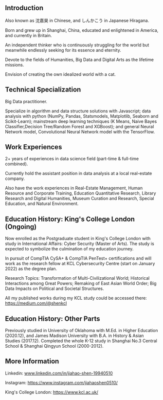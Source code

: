 ## Introduction

Also known as 沈嘉昊 in Chinese, and しんかこう in Japanese Hiragana. 


Born and grew up in Shanghai, China, educated and enlightened in America, and currently in Britain. 


An independent thinker who is continuously struggling for the world but meanwhile endlessly seeking for its essence and eternity. 

Devote to the fields of Humanities, Big Data and Digital Arts as the lifetime missions. 

Envision of creating the own idealized world with a cat. 

## Technical Specialization

Big Data practitioner. 

Specialize in algorithm and data structure solutions with Javascript; data analysis with python (NumPy, Pandas, Statsmodels, Matplotlib, Seaborn and Scikit-Learn); 
mainstream deep learning techniques (K Means, Naive Bayes Classifier,Decision Tree/Random Forest and XGBoost); 
and general Neural Network model, Convolutional Neural Network model with the TensorFlow. 

## Work Experiences
2+ years of experiences in data science field (part-time & full-time combined).

Currently hold the assistant position in data analysis at a local real-estate company. 

Also have the work experiences in Real-Estate Management, Human Resource and Corporate Training, Education Quantitative Research, Library Research and Digital Humanities, Museum Curation and Research, Special Education, and Natural Environment.

## Education History: King's College London (Ongoing)
Now enrolled as the Postgraduate student in King's College London with study in International Affairs: Cyber Security (Master of Arts).
The study is expected to symbolize the culmination of my education journey. 

In pursuit of CompTIA CySA+ & CompTIA PenTest+ certifications and will work as the research fellow at KCL Cybersecurity Centre (start on January 2022) as the degree plan. 

Research Topics: Transformation of Multi-Civilizational World; Historical Interactions among Great Powers; Remaking of East Asian World Order; Big Data Impacts on Political and Societal Structures.

All my published works during my KCL study could be accessed there: https://medium.com/@shenkcl

## Education History: Other Parts

Previously studied in University of Oklahoma with M.Ed. in Higher Education (2020.12), and James Madison University with B.A. in History & Asian Studies (2017.12). Completed the whole K-12 study in Shanghai No.3 Central School & Shanghai Qingyun School (2000-2012).

## More Information

Linkedin: www.linkedin.com/in/jiahao-shen-19940510

Instagram: https://www.instagram.com/jiahaoshen0510/

King's College London: https://www.kcl.ac.uk/

